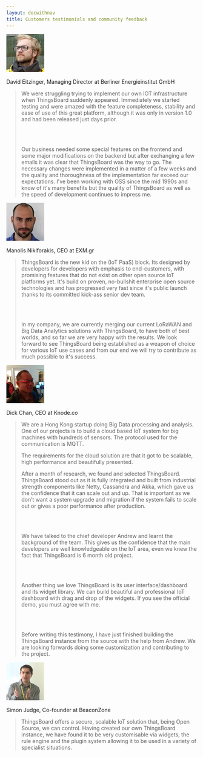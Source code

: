 ```yaml
---
layout: docwithnav
title: Customers testimonials and community feedback
---
```


<div class="feedback-item">
    <div class="feedback-logo-container">
        <img class="feedback-logo" src="/images/feedbacks/logo0.jpg"/>
    </div>
    <div class="feedback-content">
        <p class="author">David Eitzinger, Managing Director at Berliner Energieinstitut GmbH</p>
        <blockquote>
            <p>We were struggling trying to implement our own IOT infrastructure when
                ThingsBoard suddenly appeared. Immediately we started testing and were
                amazed with the feature completeness, stability and ease of use of this
                great platform, although it was only in version 1.0 and had been
                released just days prior.</p>
            <br/><br/>
            <p>Our business needed some special features on the frontend and some major
                modifications on the backend but after exchanging a few emails it was
                clear that ThingsBoard was the way to go. The necessary changes were
                implemented in a matter of a few weeks and the quality and thoroughness
                of the implementation far exceed our expectations. I've been working
                with OSS since the mid 1990s and know of it's many benefits but the
                quality of ThingsBoard as well as the speed of development continues to
                impress me.</p>
        </blockquote>
    </div>
</div>
<div class="feedback-item">
    <div class="feedback-logo-container">
        <img class="feedback-logo" src="/images/feedbacks/logo3.jpg"/>
    </div>
    <div class="feedback-content">
        <p class="author">Manolis Nikiforakis, CEO at EXM.gr</p>
        <blockquote>
            <p>ThingsBoard is the new kid on the (IoT PaaS) block. Its designed by developers for developers
                with emphasis to end-customers, with promising features that do not exist on other open source
                IoT platforms yet. It's build on proven, no-bullshit enterprise open source technologies and has
                progressed very fast since it's public launch thanks to its committed kick-ass senior dev team.</p>
            <br/><br/>
            <p>In my company, we are currently merging our current LoRaWAN and Big Data Analytics solutions
                with ThingsBoard, to have both of best worlds, and so far we are very happy with the results.
                We look forward to see ThingsBoard being established as a weapon of choice for various IoT use cases
                and from our end we will try to contribute as much possible to it's success.</p>
        </blockquote>
    </div>
</div>
<div class="feedback-item">
    <div class="feedback-logo-container">
        <img class="feedback-logo" src="/images/feedbacks/logo2.jpg"/>
    </div>
    <div class="feedback-content">
        <p class="author">Dick Chan, CEO at Knode.co</p>
        <blockquote>
            <p>We are a Hong Kong startup doing Big Data processing and analysis. One of our projects is to build a cloud based IoT system 
                for big machines with hundreds of sensors. The protocol used for the communication is MQTT.</p>
            <p>The requirements for the cloud solution are that it got to be scalable, high performance and beautifully presented.</p>    
            <p>After a month of research, we found and selected ThingsBoard. ThingsBoard stood out as it is fully integrated and
                built from industrial strength components like Netty, Cassandra and Akka, which gave us the confidence that it can
                scale out and up. That is important as we don’t want a system upgrade and migration if the system fails to scale out
                or gives a poor performance after production.</p>
            <br/><br/>
            <p>We have talked to the chief developer Andrew and learnt the background of the team. This gives us the confidence that 
               the main developers are well knowledgeable on the IoT area, even we knew the fact that ThingsBoard is 6 month old project.</p>
            <br/><br/>
            <p>Another thing we love ThingsBoard is its user interface/dashboard and its widget library. We can build beautiful and
                professional IoT dashboard with drag and drop of the widgets. If you see the official demo, you must agree with me.</p>
            <br/><br/>
            <p>Before writing this testimony, I have just finished building the ThingsBoard instance from the source with the help from Andrew.
                We are looking forwards doing some customization and contributing to the project.</p>    
        </blockquote>
    </div>
</div>
<div class="feedback-item">
    <div class="feedback-logo-container">
        <img class="feedback-logo" src="/images/feedbacks/logo1.jpg"/>
    </div>
    <div class="feedback-content">
        <p class="author">Simon Judge, Co-founder at BeaconZone</p>
        <blockquote>
            <p>ThingsBoard offers a secure, scalable IoT solution that, being Open Source, we can control.
                Having created our own ThingsBoard instance, we have found it to be very customisable via widgets,
                the rule engine and the plugin system allowing it to be used in a variety of specialist situations.</p>
        </blockquote>
    </div>
</div>